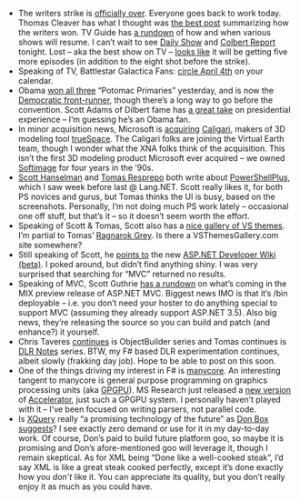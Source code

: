 -   The writers strike is [officially
    over](http://unitedhollywood.blogspot.com/2008/02/letter-from-presidents-to-membership.html).
    Everyone goes back to work today. Thomas Cleaver has what I thought
    was [the best
    post](http://www.thecarpetbaggerreport.com/archives/14553.html)
    summarizing how the writers won. TV Guide has [a
    rundown](http://community.tvguide.com/blog-entry/TVGuide-Editors-Blog/Ausiello-Report/Wga-Strike-Favorite/800032698)
    of how and when various shows will resume. I can’t wait to see
    [Daily Show](http://www.thedailyshow.com) and [Colbert
    Report](http://www.comedycentral.com/shows/the_colbert_report)
    tonight. Lost – aka the best show on TV – [looks
    like](http://community.tvguide.com/blog-entry/TVGuide-Editors-Blog/Ausiello-Report/Exclusive-Ilosti-Boss/800033076)
    it will be getting five more episodes (in addition to the eight shot
    before the strike).
-   Speaking of TV, Battlestar Galactica Fans: [circle April
    4th](http://community.tvguide.com/blog-entry/TVGuide-News-Blog/Todays-News/Battlestar-Galactica-Returns/800032799)
    on your calendar.
-   Obama [won all three](http://www.msnbc.msn.com/id/23123924/)
    “Potomac Primaries” yesterday, and is now the [Democratic
    front-runner](http://firstread.msnbc.msn.com/archive/2008/02/13/661146.aspx),
    though there’s a long way to go before the convention. Scott Adams
    of Dilbert fame has [a great
    take](http://dilbertblog.typepad.com/the_dilbert_blog/2008/02/experience.html)
    on presidential experience – I’m guessing he’s an Obama fan.
-   In minor acquisition news, Microsoft is
    [acquiring](http://virtualearth.spaces.live.com/Blog/cns!2BBC66E99FDCDB98!11432.entry)
    [Caligari](http://www.caligari.com/),
    makers of 3D modeling tool
    [trueSpace](http://www.caligari.com/Products/trueSpace/tS75/brochure/intro.asp?Cate=BIntro).
    The Caligari folks are joining the Virtual Earth team, though I
    wonder what the XNA folks think of the acquisition. This isn’t the
    first 3D modeling product Microsoft ever acquired – we owned
    [Softimage](http://en.wikipedia.org/wiki/Softimage) for four years
    in the ’90s.
-   [Scott
    Hanselman](http://www.hanselman.com/blog/UsingAnIDEToWritePowerShellScripts.aspx)
    and [Tomas
    Resprepo](http://www.hanselman.com/blog/UsingAnIDEToWritePowerShellScripts.aspx)
    both write about [PowerShellPlus](http://www.powershell.com/plus/),
    which I saw week before last @ Lang.NET. Scott really likes it, for
    both PS novices and gurus, but Tomas thinks the UI is busy, based on
    the screenshots. Personally, I’m not doing much PS work lately –
    occasional one off stuff, but that’s it – so it doesn’t seem worth
    the effort.
-   Speaking of Scott & Tomas, Scott also has a [nice gallery of VS
    themes](http://feeds.feedburner.com/~r/ScottHanselman/~3/231269818/VisualStudioProgrammerThemesGallery.aspx).
    I’m partial to Tomas’ [Ragnarok
    Grey](http://www.winterdom.com/weblog/2007/10/13/RagnarokAVS2005ColorScheme.aspx).
    Is there a VSThemesGallery.com site somewhere?
-   Still speaking of Scott, he [points
    to](http://www.hanselman.com/blog/ASPNETWikiBeta.aspx) the new
    [ASP.NET Developer Wiki (beta)](http://wiki.asp.net/). I poked
    around, but didn’t find anything shiny. I was very surprised that
    searching for “MVC” returned no results.
-   Speaking of MVC, Scott Guthrie [has a
    rundown](http://weblogs.asp.net/scottgu/archive/2008/02/12/asp-net-mvc-framework-road-map-update.aspx)
    on what’s coming in the MIX preview release of ASP.NET MVC. Biggest
    news IMO is that it’s /bin deployable – i.e. you don’t need your
    hoster to do anything special to support MVC (assuming they already
    support ASP.NET 3.5). Also big news, they’re releasing the source so
    you can build and patch (and enhance?) it yourself.
-   Chris Taveres
    [continues](http://www.tavaresstudios.com/Blog/post.aspx?id=3008ff6d-8f02-4dbc-a769-d27273d93e95)
    is ObjectBuilder series and Tomas continues is [DLR
    Notes](http://www.winterdom.com/weblog/2008/02/13/DLRNotes4.aspx)
    series. BTW, my F\# based DLR experimentation continues, albeit
    slowly (frakking day job). Hope to be able to post on this soon.
-   One of the things driving my interest in F\# is
    [manycore](http://en.wikipedia.org/wiki/Manycore_processing_unit).
    An interesting tangent to manycore is general purpose programming on
    graphics processing units (aka
    [GPGPU](http://en.wikipedia.org/wiki/GPGPU)). MS Research just
    released a [new
    version](http://research.microsoft.com/research/downloads/Details/648909e1-cb85-46c4-9a94-3cca55971b1d/Details.aspx)
    of
    [Accelerator](http://research.microsoft.com/research/pubs/view.aspx?tr_id=1040&0sr=a),
    just such a GPGPU system. I personally haven’t played with it – I’ve
    been focused on writing parsers, not parallel code.
-   Is [XQuery](http://en.wikipedia.org/wiki/XQuery) really “a promising
    technology of the future” as [Don Box
    suggests](http://pluralsight.com/blogs/dbox/archive/2008/02/07/50180.aspx)?
    I see exactly zero demand or use for it in my day-to-day work. Of
    course, Don’s paid to build future platform goo, so maybe it is
    promising and Don’s afore-mentioned goo will leverage it, though I
    remain skeptical. As for XML being “Done like a well-cooked steak”,
    I’d say XML is like a great steak cooked perfectly, except it’s done
    exactly how you *don’t* like it. You can appreciate its quality, but
    you don’t really enjoy it as much as you could have.

